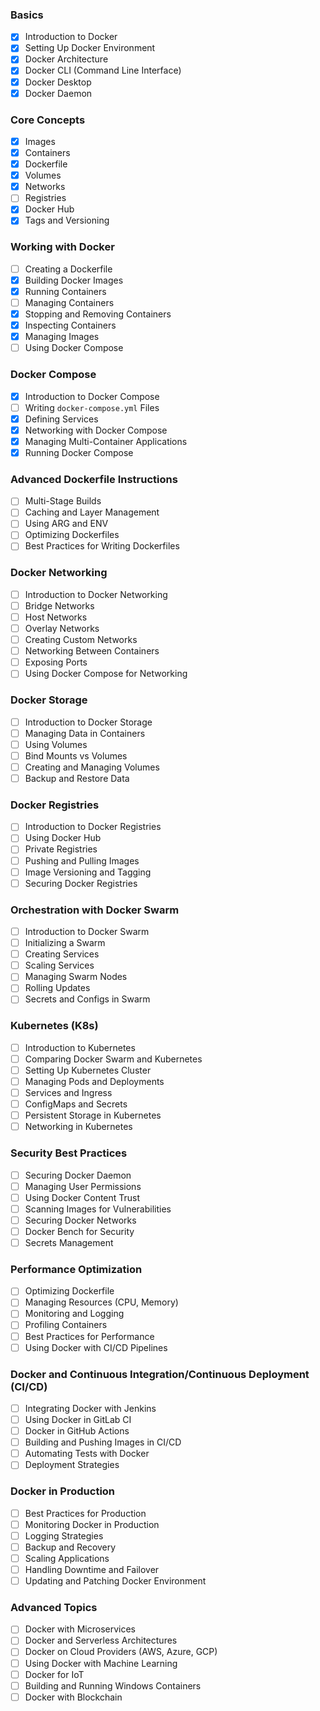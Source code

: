 ### Basics

- [X] Introduction to Docker
- [X] Setting Up Docker Environment
- [X] Docker Architecture
- [X] Docker CLI (Command Line Interface)
- [X] Docker Desktop
- [X] Docker Daemon

### Core Concepts

- [X] Images
- [X] Containers
- [X] Dockerfile
- [X] Volumes
- [X] Networks
- [ ] Registries
- [X] Docker Hub
- [X] Tags and Versioning

### Working with Docker

- [ ] Creating a Dockerfile
- [X] Building Docker Images
- [X] Running Containers
- [ ] Managing Containers
- [X] Stopping and Removing Containers
- [X] Inspecting Containers
- [X] Managing Images
- [ ] Using Docker Compose

### Docker Compose

- [X] Introduction to Docker Compose
- [ ] Writing `docker-compose.yml` Files
- [X] Defining Services
- [X] Networking with Docker Compose
- [X] Managing Multi-Container Applications
- [X] Running Docker Compose

### Advanced Dockerfile Instructions

- [ ] Multi-Stage Builds
- [ ] Caching and Layer Management
- [ ] Using ARG and ENV
- [ ] Optimizing Dockerfiles
- [ ] Best Practices for Writing Dockerfiles

### Docker Networking

- [ ] Introduction to Docker Networking
- [ ] Bridge Networks
- [ ] Host Networks
- [ ] Overlay Networks
- [ ] Creating Custom Networks
- [ ] Networking Between Containers
- [ ] Exposing Ports
- [ ] Using Docker Compose for Networking

### Docker Storage

- [ ] Introduction to Docker Storage
- [ ] Managing Data in Containers
- [ ] Using Volumes
- [ ] Bind Mounts vs Volumes
- [ ] Creating and Managing Volumes
- [ ] Backup and Restore Data

### Docker Registries

- [ ] Introduction to Docker Registries
- [ ] Using Docker Hub
- [ ] Private Registries
- [ ] Pushing and Pulling Images
- [ ] Image Versioning and Tagging
- [ ] Securing Docker Registries

### Orchestration with Docker Swarm

- [ ] Introduction to Docker Swarm
- [ ] Initializing a Swarm
- [ ] Creating Services
- [ ] Scaling Services
- [ ] Managing Swarm Nodes
- [ ] Rolling Updates
- [ ] Secrets and Configs in Swarm

### Kubernetes (K8s)

- [ ] Introduction to Kubernetes
- [ ] Comparing Docker Swarm and Kubernetes
- [ ] Setting Up Kubernetes Cluster
- [ ] Managing Pods and Deployments
- [ ] Services and Ingress
- [ ] ConfigMaps and Secrets
- [ ] Persistent Storage in Kubernetes
- [ ] Networking in Kubernetes

### Security Best Practices

- [ ] Securing Docker Daemon
- [ ] Managing User Permissions
- [ ] Using Docker Content Trust
- [ ] Scanning Images for Vulnerabilities
- [ ] Securing Docker Networks
- [ ] Docker Bench for Security
- [ ] Secrets Management

### Performance Optimization

- [ ] Optimizing Dockerfile
- [ ] Managing Resources (CPU, Memory)
- [ ] Monitoring and Logging
- [ ] Profiling Containers
- [ ] Best Practices for Performance
- [ ] Using Docker with CI/CD Pipelines

### Docker and Continuous Integration/Continuous Deployment (CI/CD)

- [ ] Integrating Docker with Jenkins
- [ ] Using Docker in GitLab CI
- [ ] Docker in GitHub Actions
- [ ] Building and Pushing Images in CI/CD
- [ ] Automating Tests with Docker
- [ ] Deployment Strategies

### Docker in Production

- [ ] Best Practices for Production
- [ ] Monitoring Docker in Production
- [ ] Logging Strategies
- [ ] Backup and Recovery
- [ ] Scaling Applications
- [ ] Handling Downtime and Failover
- [ ] Updating and Patching Docker Environment

### Advanced Topics

- [ ] Docker with Microservices
- [ ] Docker and Serverless Architectures
- [ ] Docker on Cloud Providers (AWS, Azure, GCP)
- [ ] Using Docker with Machine Learning
- [ ] Docker for IoT
- [ ] Building and Running Windows Containers
- [ ] Docker with Blockchain

